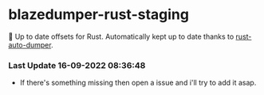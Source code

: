 # blazedumper-rust-staging

🚀 Up to date offsets for Rust. Automatically kept up to date thanks to [rust-auto-dumper](https://github.com/Akandesh/rust-auto-dumper).


### Last Update 16-09-2022 08:36:48
- If there's something missing then open a issue and i'll try to add it asap.